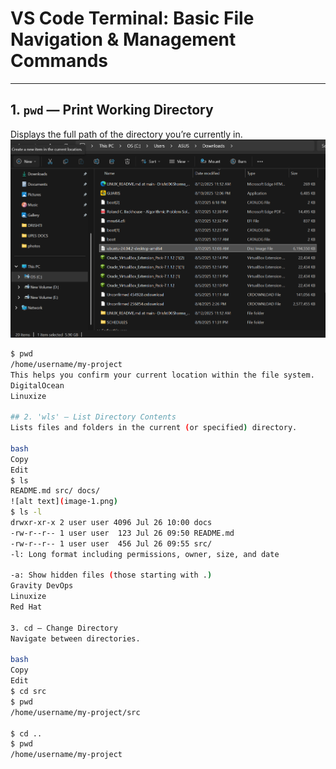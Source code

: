 # VS Code Terminal: Basic File Navigation & Management Commands

---

## 1. `pwd` — Print Working Directory

Displays the full path of the directory you’re currently in.
![alt text](image.png)
```bash
$ pwd
/home/username/my-project
This helps you confirm your current location within the file system. 
DigitalOcean
Linuxize

## 2. 'wls' — List Directory Contents
Lists files and folders in the current (or specified) directory.

bash
Copy
Edit
$ ls
README.md src/ docs/
![alt text](image-1.png)
$ ls -l
drwxr-xr-x 2 user user 4096 Jul 26 10:00 docs
-rw-r--r-- 1 user user  123 Jul 26 09:50 README.md
-rw-r--r-- 1 user user  456 Jul 26 09:55 src/
-l: Long format including permissions, owner, size, and date

-a: Show hidden files (those starting with .) 
Gravity DevOps
Linuxize
Red Hat

3. cd — Change Directory
Navigate between directories.

bash
Copy
Edit
$ cd src
$ pwd
/home/username/my-project/src

$ cd ..
$ pwd
/home/username/my-project